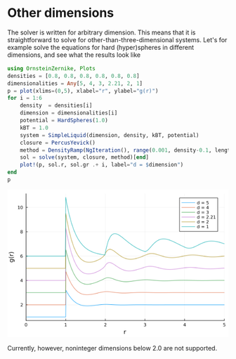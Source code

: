 # Other dimensions 


The solver is written for arbitrary dimension. This means that it is straightforward to solve  for other-than-three-dimensional systems. Let's for example solve the equations for hard (hyper)spheres in different dimensions, and see what the results look like

```julia 
using OrnsteinZernike, Plots
densities = [0.8, 0.8, 0.8, 0.8, 0.8, 0.8]
dimensionalities = Any[5, 4, 3, 2.21, 2, 1]
p = plot(xlims=(0,5), xlabel="r", ylabel="g(r)")
for i = 1:6
    density  = densities[i]
    dimension = dimensionalities[i]
    potential = HardSpheres(1.0)
    kBT = 1.0
    system = SimpleLiquid(dimension, density, kBT, potential)
    closure = PercusYevick()
    method = DensityRamp(NgIteration(), range(0.001, density-0.1, length=10))
    sol = solve(system, closure, method)[end]
    plot!(p, sol.r, sol.gr .+ i, label="d = $dimension")
end
p
```
![image](Figs/dims.png)

Currently, however, noninteger dimensions below 2.0 are not supported.
